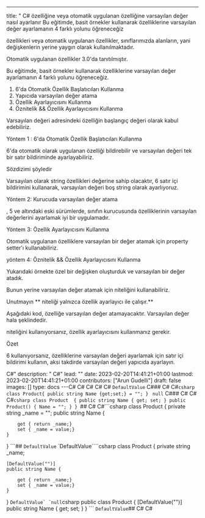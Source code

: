---
title: " C# özelliğine veya otomatik uygulanan özelliğine varsayılan değer nasıl ayarlanır Bu eğitimde, basit örnekler kullanarak özelliklerine varsayılan değer ayarlamanın 4 farklı yolunu öğreneceğiz

 özellikleri veya otomatik uygulanan özellikler, sınıflarımızda alanların, yani değişkenlerin yerine yaygın olarak kullanılmaktadır.  

Otomatik uygulanan özellikler 3.0'da tanıtılmıştır.

Bu eğitimde, basit örnekler kullanarak özelliklerine varsayılan değer ayarlamanın 4 farklı yolunu öğreneceğiz.

1.  6'da Otomatik Özellik Başlatıcıları Kullanma
2. Yapıcıda varsayılan değer atama
3.  Özellik Ayarlayıcısını Kullanma
4.  Öznitelik &amp;&amp; Özellik Ayarlayıcısını Kullanma

Varsayılan değeri adresindeki özelliğin başlangıç değeri olarak kabul edebiliriz.

 Yöntem 1 : 6'da Otomatik Özellik Başlatıcıları Kullanma

 6'da otomatik olarak uygulanan özelliği bildirebilir ve varsayılan değeri tek bir satır bildiriminde ayarlayabiliriz.

Sözdizimi şöyledir


Varsayılan olarak string özellikleri değerine sahip olacaktır, 6 satır içi bildirimini kullanarak, varsayılan değeri boş string olarak ayarlıyoruz. 

 Yöntem 2: Kurucuda varsayılan değer atama

 , 5 ve altındaki eski sürümlerde, sınıfın kurucusunda özelliklerinin varsayılan değerlerini ayarlamak iyi bir uygulamadır.



 Yöntem 3: Özellik Ayarlayıcısını Kullanma 

Otomatik uygulanan özelliklere varsayılan bir değer atamak için property setter'ı kullanabiliriz.



 yöntem 4: Öznitelik &amp;&amp; Özellik Ayarlayıcısını Kullanma

Yukarıdaki örnekte özel bir değişken oluşturduk ve varsayılan bir değer atadık. 

Bunun yerine varsayılan değer atamak için niteliğini kullanabiliriz.



Unutmayın ** niteliği yalnızca özellik ayarlayıcı ile çalışır.** 

Aşağıdaki kod, özelliğe varsayılan değer atamayacaktır. Varsayılan değer hala şeklindedir.


 niteliğini kullanıyorsanız, özellik ayarlayıcısını kullanmanız gerekir.


 Özet

 6 kullanıyorsanız, özelliklerine varsayılan değeri ayarlamak için satır içi bildirimi kullanın, aksi takdirde varsayılan değeri yapıcıda ayarlayın. 








 C#"
description: " C#"
lead: ""
date: 2023-02-20T14:41:21+01:00
lastmod: 2023-02-20T14:41:21+01:00
contributors: ["Arun Gudelli"]
draft: false
images: []
type: docs
---C# C# C# C# C# `DefaultValue` C### C# C#```csharp
class Product{
    public string Name {get;set;} = "";
}
``` `null` C### C# C# C#```csharp
class Product 
{
    public string Name { get; set; }
    public Product()
    {
        Name = "";
    }
}
```## C# C#```csharp
class Product 
{
    private string _name = "";
    public string Name { 
        
        get { return _name;}
        set { _name = value;} 
    }
}
```## `DefaultValue` `DefaultValue````csharp
class Product 
{
    private string _name;

    [DefaultValue("")]
    public string Name { 
        
        get { return _name;}
        set { _name = value;} 
    }
}
````DefaultValue` `null````csharp
public class Product
{
    [DefaultValue("")]
    public string Name { get; set; }
}
``` `DefaultValue`## C# C# 